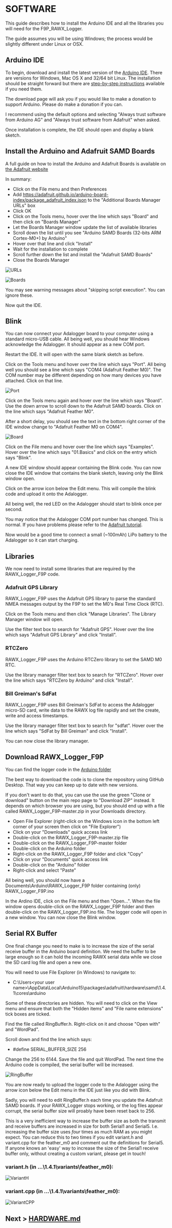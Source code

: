 # SOFTWARE

This guide describes how to install the Arduino IDE and all the libraries you will need for the F9P_RAWX_Logger.

The guide assumes you will be using Windows; the process would be slightly different under Linux or OSX.

## Arduino IDE

To begin, download and install the latest version of the [Arduino IDE](https://www.arduino.cc/en/Main/Software).
There are versions for Windows, Mac OS X and 32/64 bit Linux. The installation should be straight forward but there
are [step-by-step instructions](https://www.arduino.cc/en/Guide/HomePage) available if you need them.

The download page will ask you if you would like to make a donation to support Arduino. Please do make a donation if you can.

I recommend using the default options and selecting "Always trust software from Arduino AG" and "Always trust software from Adafruit" when asked.

Once installation is complete, the IDE should open and display a blank sketch.

## Install the Arduino and Adafruit SAMD Boards

A full guide on how to install the Arduino and Adafruit Boards is available on [the Adafruit website](https://learn.adafruit.com/adafruit-feather-m0-adalogger/setup)

In summary:
- Click on the File menu and then Preferences
- Add https://adafruit.github.io/arduino-board-index/package_adafruit_index.json to the "Additional Boards Manager URLs" box
- Click OK
- Click on the Tools menu, hover over the line which says "Board" and then click on "Boards Manager"
- Let the Boards Manager window update the list of available libraries
- Scroll down the list until you see "Arduino SAMD Boards (32-bits ARM Cortex-M0+) by Arduino"
- Hover over that line and click "Install"
- Wait for the installation to complete
- Scroll further down the list and install the "Adafruit SAMD Boards"
- Close the Boards Manager

![URLs](https://github.com/PaulZC/F9P_RAWX_Logger/blob/master/img/URLs.JPG)

![Boards](https://github.com/PaulZC/F9P_RAWX_Logger/blob/master/img/Boards.JPG)

You may see warning messages about "skipping script execution". You can ignore these.

Now quit the IDE.

## Blink

You can now connect your Adalogger board to your computer using a standard micro-USB cable. All being well,
you should hear Windows acknowledge the Adalogger. It should appear as a new COM port.

Restart the IDE. It will open with the same blank sketch as before.

Click on the Tools menu and hover over the line which says "Port". All being well you should see a line which
says "COM4 (Adafruit Feather M0)". The COM number may be different depending on how many devices you have attached.
Click on that line.

![Port](https://github.com/PaulZC/F9P_RAWX_Logger/blob/master/img/Port.JPG)

Click on the Tools menu again and hover over the line which says "Board". Use the down arrow to scroll down to the
Adafruit SAMD boards. Click on the line which says "Adafruit Feather M0".

After a short delay, you should see the text in the bottom right corner of the IDE window
change to "Adafruit Feather M0 on COM4".

![Board](https://github.com/PaulZC/F9P_RAWX_Logger/blob/master/img/Board.JPG)

Click on the File menu and hover over the line which says "Examples". Hover over the line which says "01.Basics"
and click on the entry which says "Blink".

A new IDE window should appear containing the Blink code. You can now close the IDE window that contains the blank
sketch, leaving only the Blink window open.

Click on the arrow icon below the Edit menu. This will compile the blink code and upload it onto the Adalogger.

All being well, the red LED on the Adalogger should start to blink once per second.

You may notice that the Adalogger COM port number has changed. This is normal. If you have problems please refer
to the [Adafruit tutorial](https://learn.adafruit.com/adafruit-feather-m0-adalogger/using-with-arduino-ide).

Now would be a good time to connect a small (~100mAh) LiPo battery to the Adalogger so it can start charging.

## Libraries

We now need to install some libraries that are required by the RAWX_Logger_F9P code.

### Adafruit GPS Library

RAWX_Logger_F9P uses the Adafruit GPS library to parse the standard NMEA messages output by the F9P to set the M0's
Real Time Clock (RTC).

Click on the Tools menu and then click "Manage Libraries". The Library Manager window will open.

Use the filter text box to search for "Adafruit GPS". Hover over the line which says "Adafruit GPS Library"
and click "Install".

### RTCZero

RAWX_Logger_F9P uses the Arduino RTCZero library to set the SAMD M0 RTC.

Use the library manager filter text box to search for "RTCZero". Hover over the line which says "RTCZero by Arduino"
and click "Install".

### Bill Greiman's SdFat

RAWX_Logger_F9P uses Bill Greiman's SdFat to access the Adalogger micro-SD card, write data to the RAWX log file rapidly
and set the create, write and access timestamps.

Use the library manager filter text box to search for "sdfat". Hover over the line which says "SdFat by Bill Greiman"
and click "Install".

You can now close the library manager.

## Download RAWX_Logger_F9P

You can find the logger code in the [Arduino folder](https://github.com/PaulZC/F9P_RAWX_Logger/tree/master/Arduino)

The best way to download the code is to clone the repository using GitHub Desktop. That way you can keep up to date with new versions.

If you don't want to do that, you can use the use the green "Clone or download" button on the main repo page to "Download ZIP" instead.
It depends on which browser you are using, but you should end up with a file called RAWX_Logger_F9P-master.zip in your
Downloads directory.

- Open File Explorer (right-click on the Windows icon in the bottom left corner of your screen then click on "File Explorer")
- Click on your "Downloads" quick access link
- Double-click on the RAWX_Logger_F9P-master.zip file
- Double-click on the RAWX_Logger_F9P-master folder
- Double-click on the Arduino folder
- Right-click on the RAWX_Logger_F9P folder and click "Copy"
- Click on your "Documents" quick access link
- Double-click on the "Arduino" folder
- Right-click and select "Paste"

All being well, you should now have a Documents\Arduino\RAWX_Logger_F9P folder containing (only) RAWX_Logger_F9P.ino

In the Ardino IDE, click on the File menu and then "Open...". When the file window opens double-click on the RAWX_Logger_F9P folder
and then double-click on the RAWX_Logger_F9P.ino file. The logger code will open in a new window. You can now close the Blink window.

## Serial RX Buffer

One final change you need to make is to increase the size of the serial receive buffer in the Arduino board definition. We need the buffer to be large enough
so it can hold the incoming RAWX serial data while we close the SD card log file and open a new one.

You will need to use File Explorer (in Windows) to navigate to:
- C:\Users\<your user name>\AppData\Local\Arduino15\packages\adafruit\hardware\samd\1.4.1\cores\arduino

Some of these directories are hidden. You will need to click on the View menu and ensure that both the "Hidden items" and "File name extensions"
tick boxes are ticked.

Find the file called RingBuffer.h. Right-click on it and choose "Open with" and "WordPad".

Scroll down and find the line which says:
- #define SERIAL_BUFFER_SIZE 256

Change the 256 to 6144. Save the file and quit WordPad. The next time the Arduino code is compiled, the serial buffer will be increased.

![RingBuffer](https://github.com/PaulZC/F9P_RAWX_Logger/blob/master/img/RingBuffer.JPG)

You are now ready to upload the logger code to the Adalogger using the arrow icon below the Edit menu in the IDE just like you did with Blink.

Sadly, you will need to edit RingBuffer.h each time you update the Adafruit SAMD boards. If your RAWX_Logger stops working, or the log files
appear corrupt, the serial buffer size will proably have been reset back to 256.

This is a very inefficient way to increase the buffer size as both the transmit and receive buffers are increased in size for both Serial1 and Serial5. I.e.
increasing the buffer size uses _four_ times as much RAM as you might expect. You can reduce this to two times if you edit variant.h and variant.cpp for the
feather_m0 and comment out the definitions for Serial5. If anyone knows an 'easy' way to increase the size of the Serial1 receive buffer only, without creating
a custom variant, please get in touch!

### variant.h (in ...\1.4.1\variants\feather_m0):
![VariantH](https://github.com/PaulZC/F9P_RAWX_Logger/blob/master/img/VariantH.JPG)

### variant.cpp (in ...\1.4.1\variants\feather_m0):
![VariantCPP](https://github.com/PaulZC/F9P_RAWX_Logger/blob/master/img/VariantCPP.JPG)

## Next > [HARDWARE.md](https://github.com/PaulZC/F9P_RAWX_Logger/blob/master/HARDWARE.md)



